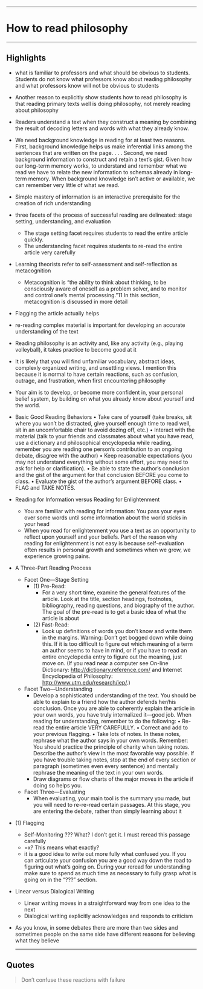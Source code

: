 



   


***

# How to read philosophy

***
## Highlights
- what is familiar to professors and what should be obvious to students. Students do not know what professors know about reading philosophy and what professors know will not be obvious to students
- Another reason to explicitly show students how to read philosophy is that reading primary texts well is doing philosophy, not merely reading about philosophy
- Readers understand a text when they construct a meaning by combining the result of decoding letters and words with what they already know.
- We need background knowledge in reading for at least two reasons. First, background knowledge helps us make inferential links among the sentences that are written on the page. . . . Second, we need background information to construct and retain a text’s gist. Given how our long-term memory works, to understand and remember what we read we have to relate the new information to schemas already in long-term memory. When background knowledge isn’t active or available, we can remember very little of what we read.
- Simple mastery of information is an interactive prerequisite for the creation of rich understanding
- three facets of the process of successful reading are delineated: stage setting, understanding, and evaluation
	- The stage setting facet requires students to read the entire article quickly. 
	- The understanding facet requires students to re-read the entire article very carefully
- Learning theorists refer to self-assessment and self-reflection as metacognition
	- Metacognition is “the ability to think about thinking, to be consciously aware of oneself as a problem solver, and to monitor and control one’s mental processing.”11 In this section, metacognition is discussed in more detail
- Flagging the article actually helps
- re-reading complex material is important for developing an accurate understanding of the text
- Reading philosophy is an activity and, like any activity (e.g., playing volleyball), it takes practice to become good at it
- It is likely that you will find unfamiliar vocabulary, abstract ideas, complexly organized writing, and unsettling views. I mention this because it is normal to have certain reactions, such as confusion, outrage, and frustration, when first encountering philosophy
- Your aim is to develop, or become more confident in, your personal belief system, by building on what you already know about yourself and the world.
- Basic Good Reading Behaviors
	 • Take care of yourself (take breaks, sit where you won’t be distracted, give yourself enough time to read well, sit in an uncomfortable chair to avoid dozing off, etc.)
	• Interact with the material (talk to your friends and classmates about what you have read, use a dictionary and philosophical encyclopedia while reading, remember you are reading one person’s contribution to an ongoing debate, disagree with the author)
	• Keep reasonable expectations (you may not understand everything without some effort, you may need to ask for help or clarification). • Be able to state the author’s conclusion and the gist of the argument for that conclusion BEFORE you come to class.
	• Evaluate the gist of the author’s argument BEFORE class. • FLAG and TAKE NOTES.
- Reading for Information versus Reading for Enlightenment
	- You are familiar with reading for information: You pass your eyes over some words until some information about the world sticks in your head
	- When you read for enlightenment you use a text as an opportunity to reflect upon yourself and your beliefs. Part of the reason why reading for enlightenment is not easy is because self-evaluation often results in personal growth and sometimes when we grow, we experience growing pains.
- A Three-Part Reading Process
	- Facet One—Stage Setting
		- (1) Pre-Read:
			- For a very short time, examine the general features of the article. Look at the title, section headings, footnotes, bibliography, reading questions, and biography of the author. The goal of the pre-read is to get a basic idea of what the article is about
		- (2) Fast-Read:
			- Look up definitions of words you don’t know and write them in the margins. Warning: Don’t get bogged down while doing this. If it is too difficult to figure out which meaning of a term an author seems to have in mind, or if you have to read an entire encyclopedia entry to figure out the meaning, just move on. (If you read near a computer see On-line Dictionary: http://dictionary.reference.com/ and Internet Encyclopedia of Philosophy: http://www.utm.edu/research/iep/.)
	- Facet Two—Understanding
		- Develop a sophisticated understanding of the text. You should be able to explain to a friend how the author defends her/his conclusion. Once you are able to coherently explain the article in your own words, you have truly internalized it—good job. When reading for understanding, remember to do the following: • Re-read the entire article VERY CAREFULLY. • Correct and add to your previous flagging. • Take lots of notes. In these notes, rephrase what the author says in your own words. Remember: You should practice the principle of charity when taking notes. Describe the author’s view in the most favorable way possible. If you have trouble taking notes, stop at the end of every section or paragraph (sometimes even every sentence) and mentally rephrase the meaning of the text in your own words.
		-  Draw diagrams or flow charts of the major moves in the article if doing so helps you.
	-  Facet Three—Evaluating
		- When evaluating, your main tool is the summary you made, but you will need to re-re-read certain passages. At this stage, you are entering the debate, rather than simply learning about it
- (1) Flagging
	- Self-Monitoring ???   What? I don’t get it. I must reread this passage carefully
	- =x?   This means what exactly?
	- it is a good idea to write out more fully what confused you. If you can articulate your confusion you are a good way down the road to figuring out what’s going on. During your reread for understanding make sure to spend as much time as necessary to fully grasp what is going on in the “???” section.
- Linear versus Dialogical Writing
	- Linear writing moves in a straightforward way from one idea to the next
	- Dialogical writing explicitly acknowledges and responds to criticism
- As you know, in some debates there are more than two sides and sometimes people on the same side have different reasons for believing what they believe 


	

	***
## Quotes

> Don’t confuse these reactions with failure